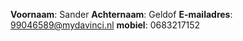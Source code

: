**Voornaam**: Sander
**Achternaam**: Geldof
**E-mailadres**: 99046589@mydavinci.nl
**mobiel**: 0683217152